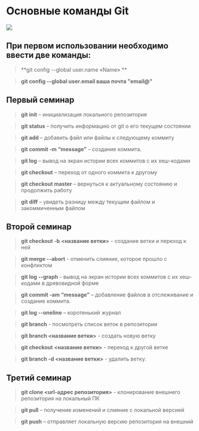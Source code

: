 # Основные команды Git

![](https://static.tildacdn.com/tild6430-6566-4465-b436-343639616430/git.png)

## При первом использовании необходимо ввести две команды:

> **git config --global user.name «Name» ** 

> **git config --global user.email ваша почта "email@"**

## Первый семинар

> **git init** – инициализация локального репозитория

> **git status** – получить информацию от git о его текущем состоянии

> **git add** – добавить файл или файлы к следующему коммиту

> **git commit -m “message”** – создание коммита.

> **git log** – вывод на экран истории всех коммитов с их хеш-кодами

> **git checkout** – переход от одного коммита к другому

> **git checkout master** – вернуться к актуальному состоянию и продолжить работу

> **git diff** – увидеть разницу между текущим файлом и закоммиченным файлом

## Второй семинар

> **git checkout  -b <название ветки>** - создание ветки и переход к ней

> **git merge --abort** - отменить слияние, которое прошло с конфликтом

> **git log --graph** - вывод на экран истории всех коммитов с их хеш-кодами в древовидной форме

> **git commit -am “message”** – добавление файлов в отслеживание и создание коммита.

> **git log --oneline** – коротенький журнал

> **git branch** - посмотреть список веток в репозитории

> **git branch <название ветки>** - создать новую ветку

> **git checkout <название ветки>** - переход к другой ветке

> **git branch -d <название ветки>** - удалить ветку.

## Третий семинар

> **git clone <url-адрес репозитория>** - клонирование внешнего репозитория на локальный ПК

> **git pull** – получение изменений и слияние с локальной версией

> **git push** – отправляет локальную версию репозитория на внешний

